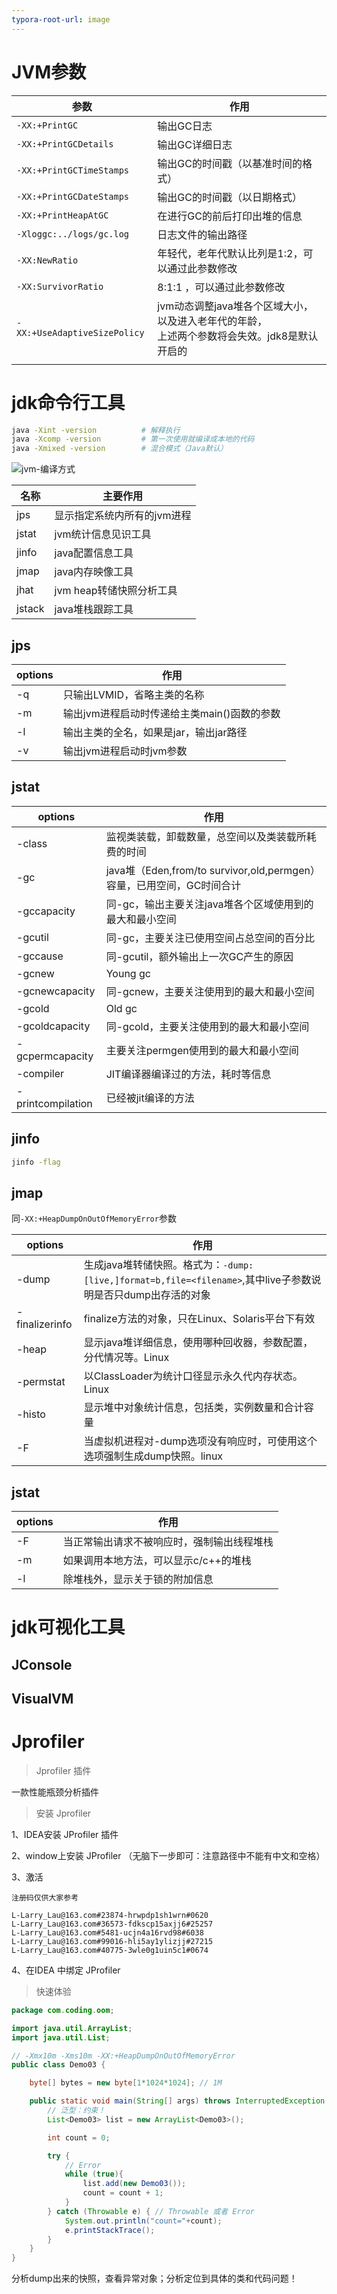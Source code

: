 ```yaml
---
typora-root-url: image
---
```


# JVM参数

| 参数                         | 作用                                                         |
| ---------------------------- | ------------------------------------------------------------ |
| `-XX:+PrintGC`               | 输出GC日志                                                   |
| `-XX:+PrintGCDetails`        | 输出GC详细日志                                               |
| `-XX:+PrintGCTimeStamps`     | 输出GC的时间戳（以基准时间的格式）                           |
| `-XX:+PrintGCDateStamps`     | 输出GC的时间戳（以日期格式）                                 |
| `-XX:+PrintHeapAtGC`         | 在进行GC的前后打印出堆的信息                                 |
| `-Xloggc:../logs/gc.log`     | 日志文件的输出路径                                           |
| `-XX:NewRatio`               | 年轻代，老年代默认比列是1:2，可以通过此参数修改              |
| `-XX:SurvivorRatio`          | 8:1:1 ，可以通过此参数修改                                   |
| `-XX:+UseAdaptiveSizePolicy` | jvm动态调整java堆各个区域大小，以及进入老年代的年龄，<br />上述两个参数将会失效。jdk8是默认开启的 |
|                              |                                                              |





# jdk命令行工具

```bash
java -Xint -version          # 解释执行
java -Xcomp -version         # 第一次使用就编译成本地的代码
java -Xmixed -version        # 混合模式（Java默认）
```

![jvm-编译方式](/jvm-编译方式.png)



| 名称   | 主要作用                    |
| ------ | --------------------------- |
| jps    | 显示指定系统内所有的jvm进程 |
| jstat  | jvm统计信息见识工具         |
| jinfo  | java配置信息工具            |
| jmap   | java内存映像工具            |
| jhat   | jvm heap转储快照分析工具    |
| jstack | java堆栈跟踪工具            |



## jps

| options | 作用                                        |
| ------- | ------------------------------------------- |
| -q      | 只输出LVMID，省略主类的名称                 |
| -m      | 输出jvm进程启动时传递给主类main()函数的参数 |
| -l      | 输出主类的全名，如果是jar，输出jar路径      |
| -v      | 输出jvm进程启动时jvm参数                    |

## jstat

| options           | 作用                                                         |
| ----------------- | ------------------------------------------------------------ |
| -class            | 监视类装载，卸载数量，总空间以及类装载所耗费的时间           |
| -gc               | java堆（Eden,from/to survivor,old,permgen）容量，已用空间，GC时间合计 |
| -gccapacity       | 同-gc，输出主要关注java堆各个区域使用到的最大和最小空间      |
| -gcutil           | 同-gc，主要关注已使用空间占总空间的百分比                    |
| -gccause          | 同-gcutil，额外输出上一次GC产生的原因                        |
| -gcnew            | Young gc                                                     |
| -gcnewcapacity    | 同-gcnew，主要关注使用到的最大和最小空间                     |
| -gcold            | Old gc                                                       |
| -gcoldcapacity    | 同-gcold，主要关注使用到的最大和最小空间                     |
| -gcpermcapacity   | 主要关注permgen使用到的最大和最小空间                        |
| -compiler         | JIT编译器编译过的方法，耗时等信息                            |
| -printcompilation | 已经被jit编译的方法                                          |

## jinfo

```bash
jinfo -flag
```

## jmap

同`-XX:+HeapDumpOnOutOfMemoryError`参数

| options        | 作用                                                         |
| -------------- | ------------------------------------------------------------ |
| -dump          | 生成java堆转储快照。格式为：`-dump:[live,]format=b,file=<filename>`,其中live子参数说明是否只dump出存活的对象 |
| -finalizerinfo | finalize方法的对象，只在Linux、Solaris平台下有效             |
| -heap          | 显示java堆详细信息，使用哪种回收器，参数配置，分代情况等。Linux |
| -permstat      | 以ClassLoader为统计口径显示永久代内存状态。Linux             |
| -histo         | 显示堆中对象统计信息，包括类，实例数量和合计容量             |
| -F             | 当虚拟机进程对-dump选项没有响应时，可使用这个选项强制生成dump快照。linux |

## jstat

| options | 作用                                       |
| ------- | ------------------------------------------ |
| -F      | 当正常输出请求不被响应时，强制输出线程堆栈 |
| -m      | 如果调用本地方法，可以显示c/c++的堆栈      |
| -l      | 除堆栈外，显示关于锁的附加信息             |

# jdk可视化工具

## JConsole

## VisualVM

# Jprofiler

> Jprofiler 插件

一款性能瓶颈分析插件



> 安装 Jprofiler

1、IDEA安装 JProfiler 插件

2、window上安装 JProfiler （无脑下一步即可：注意路径中不能有中文和空格）

3、激活

```
注册码仅供大家参考

L-Larry_Lau@163.com#23874-hrwpdp1sh1wrn#0620
L-Larry_Lau@163.com#36573-fdkscp15axjj6#25257
L-Larry_Lau@163.com#5481-ucjn4a16rvd98#6038
L-Larry_Lau@163.com#99016-hli5ay1ylizjj#27215
L-Larry_Lau@163.com#40775-3wle0g1uin5c1#0674
```

4、在IDEA 中绑定 JProfiler 

> 快速体验

```java
package com.coding.oom;

import java.util.ArrayList;
import java.util.List;

// -Xmx10m -Xms10m -XX:+HeapDumpOnOutOfMemoryError
public class Demo03 {

    byte[] bytes = new byte[1*1024*1024]; // 1M

    public static void main(String[] args) throws InterruptedException {
        // 泛型：约束！
        List<Demo03> list = new ArrayList<Demo03>();

        int count = 0;

        try {
            // Error
            while (true){
                list.add(new Demo03());
                count = count + 1;
            }
        } catch (Throwable e) { // Throwable 或者 Error
            System.out.println("count="+count);
            e.printStackTrace();
        }
    }
}
```

分析dump出来的快照，查看异常对象；分析定位到具体的类和代码问题！